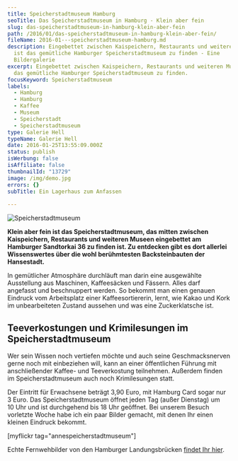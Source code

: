 ```yaml
---
title: Speicherstadtmuseum Hamburg
seoTitle: Das Speicherstadtmuseum in Hamburg - Klein aber fein
slug: das-speicherstadtmuseum-in-hamburg-klein-aber-fein
path: /2016/01/das-speicherstadtmuseum-in-hamburg-klein-aber-fein/
fileName: 2016-01---speicherstadtmuseum-hamburg.md
description: Eingebettet zwischen Kaispeichern, Restaurants und weiteren Museen
  ist das gemütliche Hamburger Speicherstadtmuseum zu finden - Eine
  Bildergalerie
excerpt: Eingebettet zwischen Kaispeichern, Restaurants und weiteren Museen ist
  das gemütliche Hamburger Speicherstadtmuseum zu finden.
focusKeyword: Speicherstadtmuseum
labels:
  - Hamburg
  - Hamburg
  - Kaffee
  - Museum
  - Speicherstadt
  - Speicherstadtmuseum
type: Galerie Hell
typeName: Galerie Hell
date: 2016-01-25T13:55:09.000Z
status: publish
isWerbung: false
isAffiliate: false
thumbnailId: "13729"
image: /img/demo.jpg
errors: {}
subTitle: Ein Lagerhaus zum Anfassen
  
---
```


![Speicherstadtmuseum](http://cardamonchai.com/wp-content/uploads/2016/01/24494461322_6ea951b9d2_z-640x480.jpg)

**Klein aber fein ist das Speicherstadtmuseum, das mitten zwischen Kaispeichern,
Restaurants und weiteren Museen eingebettet am Hamburger Sandtorkai 36 zu finden
ist. Zu entdecken gibt es dort allerlei Wissenswertes über die wohl berühmtesten
Backsteinbauten der Hansestadt.**

In gemütlicher Atmosphäre durchläuft man darin eine ausgewählte Ausstellung aus
Maschinen, Kaffeesäcken und Fässern. Alles darf angefasst und beschnuppert
werden. So bekommt man einen genauen Eindruck vom Arbeitsplatz einer
Kaffeesortiererin, lernt, wie Kakao und Kork im unbearbeiteten Zustand aussehen
und was eine Zuckerklatsche ist.

## Teeverkostungen und Krimilesungen im Speicherstadtmuseum

Wer sein Wissen noch vertiefen möchte und auch seine Geschmacksnerven gerne noch
mit einbeziehen will, kann an einer öffentlichen Führung mit anschließender
Kaffee- und Teeverkostung teilnehmen. Außerdem finden im Speicherstadtmuseum
auch noch Krimilesungen statt.

Der Eintritt für Erwachsene beträgt 3,90 Euro, mit Hamburg Card sogar nur 3
Euro. Das Speicherstadtmuseum öffnet jeden Tag (außer Dienstag) um 10 Uhr und
ist durchgehend bis 18 Uhr geöffnet. Bei unserem Besuch vorletzte Woche habe ich
ein paar Bilder gemacht, mit denen Ihr einen kleinen Eindruck bekommt.

[myflickr tag="annespeicherstadtmuseum"]

Echte Fernwehbilder von den Hamburger Landungsbrücken
[findet Ihr hier](/2016/01/landungsbruecken-24-dezember-2015/).

  